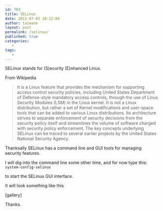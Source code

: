 ```yaml
---
id: 703
title: SELinux
date: 2012-07-03 18:12:04
author: taimane
layout: post
permalink: /selinux/
published: true
categories:
   -
tags:
   -
---
```

SELinux stands for (S)ecurity (E)nhanced Linux.



From Wikipedia 

<blockquote>It is a Linux feature that provides the mechanism for supporting access control security policies, including United States Department of Defense-style mandatory access controls, through the use of Linux Security Modules (LSM) in the Linux kernel. It is not a Linux distribution, but rather a set of Kernel modifications and user-space tools that can be added to various Linux distributions. Its architecture strives to separate enforcement of security decisions from the security policy itself and streamlines the volume of software charged with security policy enforcement. The key concepts underlying SELinux can be traced to several earlier projects by the United States National Security Agency.

</blockquote>





Thanksally SELinux has a command line and GUI tools for managing security features.

I will dig into the command line some other time, and for now type this: <code>system-config-selinux</code>

to start the SELinux GUI interface.



It will look something like this

[gallery]



Thanks.

  

